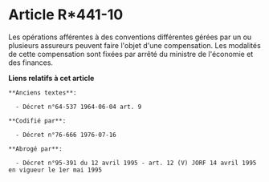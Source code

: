 # Article R*441-10

Les opérations afférentes à des conventions différentes gérées par un ou plusieurs assureurs peuvent faire l'objet d'une
compensation. Les modalités de cette compensation sont fixées par arrêté du ministre de l'économie et des finances.

**Liens relatifs à cet article**

	**Anciens textes**:

	  - Décret n°64-537 1964-06-04 art. 9

	**Codifié par**:

	  - Décret n°76-666 1976-07-16

	**Abrogé par**:

	  - Décret n°95-391 du 12 avril 1995 - art. 12 (V) JORF 14 avril 1995 en vigueur le 1er mai 1995
